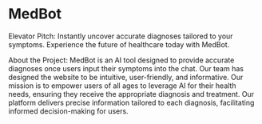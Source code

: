 # MedBot
Elevator Pitch: 
Instantly uncover accurate diagnoses tailored to your symptoms. Experience the future of healthcare today with MedBot. 

About the Project: 
MedBot is an AI tool designed to provide accurate diagnoses once users input their symptoms into the chat. Our team has designed the website to be intuitive, user-friendly, and informative. Our mission is to empower users of all ages to leverage AI for their health needs, ensuring they receive the appropriate diagnosis and treatment. Our platform delivers precise information tailored to each diagnosis, facilitating informed decision-making for users.

